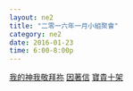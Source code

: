 ```yaml
---
layout: ne2
title: "二零一六年一月小組聚會"
category: ne2
date: 2016-01-23
time: 6:00-8:00p
---
```

<span>[我的神我敬拜祢](http://www.youtube.com/watch?v=kdPRftyhEVc)</span>
<span>[因著信](http://www.youtube.com/watch?v=oassA_g8Q1g)</span>
<span>[寶貴十架](http://www.youtube.com/watch?v=4d1y6iQLdLE)</span>
